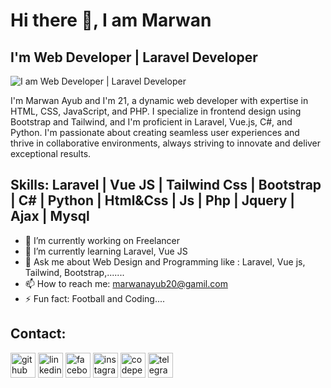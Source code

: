 # Hi there 👋, I am Marwan
## I'm Web Developer | Laravel Developer 
![I am Web Developer | Laravel Developer ](https://media.licdn.com/dms/image/D4D16AQHTFelI5hH3AA/profile-displaybackgroundimage-shrink_350_1400/0/1709504949651?e=1715212800&v=beta&t=Tg9OdwR97-WDpXNNDgJkPnl3c0v3CnTC83ipC32zcJ8)

I'm Marwan Ayub and I'm 21, a dynamic web developer with expertise in HTML, CSS, JavaScript, and PHP. I
specialize in frontend design using Bootstrap and Tailwind, and I'm proficient in Laravel, Vue.js, C#, and Python. I'm passionate about creating seamless user experiences and thrive in collaborative environments, always striving to innovate and deliver exceptional results.

## Skills: Laravel | Vue JS | Tailwind Css | Bootstrap | C# | Python | Html&Css | Js | Php | Jquery | Ajax | Mysql

- 🔭 I’m currently working on Freelancer 
- 🌱 I’m currently learning Laravel, Vue JS 
- 💬 Ask me about Web Design and Programming like : Laravel, Vue js, Tailwind, Bootstrap,....... 
- 📫 How to reach me: marwanayub20@gamil.com 
- ⚡ Fun fact: Football and Coding....  


## Contact:
[<img src='https://cdn.jsdelivr.net/npm/simple-icons@3.0.1/icons/github.svg' alt='github' height='40'>](https://github.com/https://github.com/Marwan-Ayub)  [<img src='https://cdn.jsdelivr.net/npm/simple-icons@3.0.1/icons/linkedin.svg' alt='linkedin' height='40'>](https://www.linkedin.com/in/https://www.linkedin.com/in/marwan-ayub//)  [<img src='https://upload.wikimedia.org/wikipedia/commons/5/51/Facebook_f_logo_%282019%29.svg' alt='facebook' height='40'>](https://www.facebook.com/https://www.facebook.com/Marwan.danoka)  [<img src='https://cdn.jsdelivr.net/npm/simple-icons@3.0.1/icons/instagram.svg' alt='instagram' height='40'>](https://www.instagram.com/dano_diamond/)  [<img src='https://www.svgrepo.com/show/330189/codepen.svg' alt='codepen' height='40'>](https://codepen.io/Dano_diamond)  [<img src='https://cdn.jsdelivr.net/npm/simple-icons@3.0.1/icons/telegram.svg' alt='telegram' height='40'>](https://t.me/Dano_Diamond)

